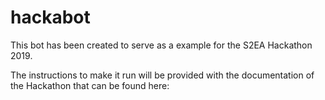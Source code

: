 # hackabot

This bot has been created to serve as a example for the S2EA Hackathon 2019.

The instructions to make it run will be provided with the documentation of the Hackathon that can be found here:

